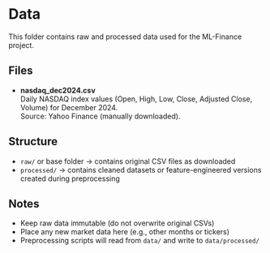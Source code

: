 # Data

This folder contains raw and processed data used for the ML-Finance project.

## Files
- **nasdaq_dec2024.csv**  
  Daily NASDAQ index values (Open, High, Low, Close, Adjusted Close, Volume) for December 2024.  
  Source: Yahoo Finance (manually downloaded).  

## Structure
- `raw/` or base folder → contains original CSV files as downloaded
- `processed/` → contains cleaned datasets or feature-engineered versions created during preprocessing

## Notes
- Keep raw data immutable (do not overwrite original CSVs)
- Place any new market data here (e.g., other months or tickers)
- Preprocessing scripts will read from `data/` and write to `data/processed/`
